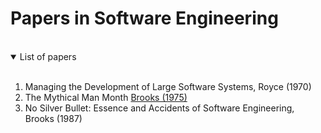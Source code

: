 # Papers in Software Engineering

<br/>

<details open>
<summary>List of papers</summary>
<br/>

1. Managing the Development of Large Software Systems, Royce (1970)
2. The Mythical Man Month [Brooks (1975)](https://www.cs.virginia.edu/~evans/greatworks/mythical.pdf)
3. No Silver Bullet: Essence and Accidents of Software Engineering, Brooks (1987)




